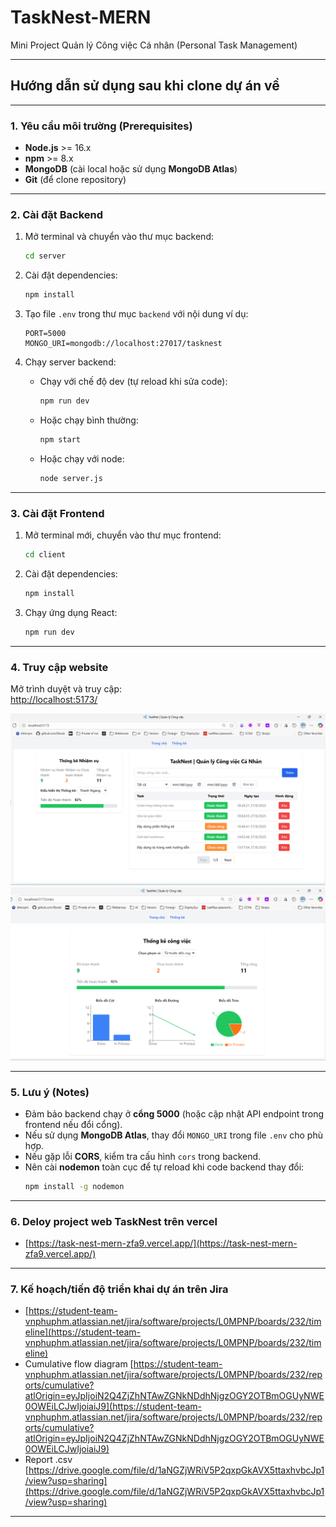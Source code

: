 # TaskNest-MERN
Mini Project Quản lý Công việc Cá nhân (Personal Task Management)

---
## Hướng dẫn sử dụng sau khi clone dự án về
---

### 1. Yêu cầu môi trường (Prerequisites)
- **Node.js** >= 16.x  
- **npm** >= 8.x  
- **MongoDB** (cài local hoặc sử dụng **MongoDB Atlas**)  
- **Git** (để clone repository)

---

### 2. Cài đặt Backend

1. Mở terminal và chuyển vào thư mục backend:
    ```bash
    cd server
    ```

2. Cài đặt dependencies:
    ```bash
    npm install
    ```

3. Tạo file `.env` trong thư mục `backend` với nội dung ví dụ:
    ```
    PORT=5000
    MONGO_URI=mongodb://localhost:27017/tasknest
    ```

4. Chạy server backend:
    - Chạy với chế độ dev (tự reload khi sửa code):
      ```bash
      npm run dev
      ```
    - Hoặc chạy bình thường:
      ```bash
      npm start
      ```
    - Hoặc chạy với node:
      ```bash
      node server.js
      ```

---

### 3. Cài đặt Frontend

1. Mở terminal mới, chuyển vào thư mục frontend:
    ```bash
    cd client
    ```

2. Cài đặt dependencies:
    ```bash
    npm install
    ```

3. Chạy ứng dụng React:
    ```bash
    npm run dev
    ```

---

### 4. Truy cập website

Mở trình duyệt và truy cập:  
[http://localhost:5173/](http://localhost:5173/)

![Mô tả ảnh](image\homepage.png)
![Mô tả ảnh](image\thongke.png)

---

### 5. Lưu ý (Notes)

- Đảm bảo backend chạy ở **cổng 5000** (hoặc cập nhật API endpoint trong frontend nếu đổi cổng).  
- Nếu sử dụng **MongoDB Atlas**, thay đổi `MONGO_URI` trong file `.env` cho phù hợp.  
- Nếu gặp lỗi **CORS**, kiểm tra cấu hình `cors` trong backend.  
- Nên cài **nodemon** toàn cục để tự reload khi code backend thay đổi:  
  ```bash
  npm install -g nodemon

---

### 6. Deloy project web TaskNest trên vercel
- [https://task-nest-mern-zfa9.vercel.app/](https://task-nest-mern-zfa9.vercel.app/)

---

### 7. Kế hoạch/tiến độ triển khai dự án trên Jira
- [https://student-team-vnphuphm.atlassian.net/jira/software/projects/L0MPNP/boards/232/timeline](https://student-team-vnphuphm.atlassian.net/jira/software/projects/L0MPNP/boards/232/timeline)
- Cumulative flow diagram
[https://student-team-vnphuphm.atlassian.net/jira/software/projects/L0MPNP/boards/232/reports/cumulative?atlOrigin=eyJpIjoiN2Q4ZjZhNTAwZGNkNDdhNjgzOGY2OTBmOGUyNWE0OWEiLCJwIjoiaiJ9](https://student-team-vnphuphm.atlassian.net/jira/software/projects/L0MPNP/boards/232/reports/cumulative?atlOrigin=eyJpIjoiN2Q4ZjZhNTAwZGNkNDdhNjgzOGY2OTBmOGUyNWE0OWEiLCJwIjoiaiJ9)
- Report .csv
[https://drive.google.com/file/d/1aNGZjWRiV5P2qxpGkAVX5ttaxhvbcJp1/view?usp=sharing](https://drive.google.com/file/d/1aNGZjWRiV5P2qxpGkAVX5ttaxhvbcJp1/view?usp=sharing)

---
